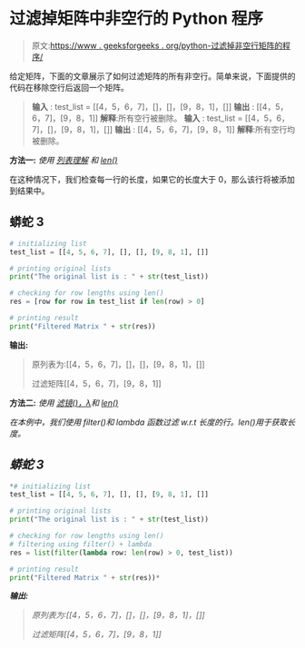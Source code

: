 # 过滤掉矩阵中非空行的 Python 程序

> 原文:[https://www . geeksforgeeks . org/python-过滤掉非空行矩阵的程序/](https://www.geeksforgeeks.org/python-program-that-filters-out-non-empty-rows-of-a-matrix/)

给定矩阵，下面的文章展示了如何过滤矩阵的所有非空行。简单来说，下面提供的代码在移除空行后返回一个矩阵。

> **输入** : test_list = [[4，5，6，7]，[]，[]，[9，8，1]，[]]
> **输出** : [[4，5，6，7]，[9，8，1]]
> **解释**:所有空行被删除。
> **输入** : test_list = [[4，5，6，7]，[]，[9，8，1]，[]]
> **输出** : [[4，5，6，7]，[9，8，1]]
> **解释**:所有空行均被删除。

**方法一:** *使用* [*列表理解*](https://www.geeksforgeeks.org/python-list-comprehension-and-slicing/) *和* [*len()*](https://www.geeksforgeeks.org/python-string-length-len/)

在这种情况下，我们检查每一行的长度，如果它的长度大于 0，那么该行将被添加到结果中。

## 蟒蛇 3

```py
# initializing list
test_list = [[4, 5, 6, 7], [], [], [9, 8, 1], []]

# printing original lists
print("The original list is : " + str(test_list))

# checking for row lengths using len()
res = [row for row in test_list if len(row) > 0]

# printing result
print("Filtered Matrix " + str(res))
```

**输出:**

> 原列表为:[[4，5，6，7]，[]，[]，[9，8，1]，[]]
> 
> 过滤矩阵[[4，5，6，7]，[9，8，1]]

**方法二:** *使用* [*滤镜()，*](https://www.geeksforgeeks.org/filter-in-python/)*[*λ*](https://www.geeksforgeeks.org/python-lambda/)*和* [*len()*](https://www.geeksforgeeks.org/python-string-length-len/)*

*在本例中，我们使用 filter()和 lambda 函数过滤 w.r.t 长度的行。len()用于获取长度。*

## *蟒蛇 3*

```py
*# initializing list
test_list = [[4, 5, 6, 7], [], [], [9, 8, 1], []]

# printing original lists
print("The original list is : " + str(test_list))

# checking for row lengths using len()
# filtering using filter() + lambda
res = list(filter(lambda row: len(row) > 0, test_list))

# printing result
print("Filtered Matrix " + str(res))*
```

***输出:***

> *原列表为:[[4，5，6，7]，[]，[]，[9，8，1]，[]]*
> 
> *过滤矩阵[[4，5，6，7]，[9，8，1]]*